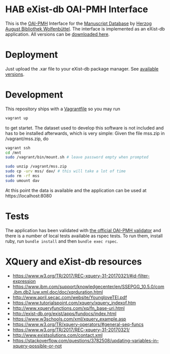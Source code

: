 # HAB eXist-db OAI-PMH Interface

This is the
[OAI-PMH](https://www.openarchives.org/OAI/openarchivesprotocol.html) Interface
for the [Manuscript Database](http://diglib.hab.de/?db=mss&lang=en) by
[Herzog August Bibliothek Wolfenbüttel](http://www.hab.de/en/home.html). The 
interface is implemented as an eXist-db application. All versions can be
[downloaded here](https://github.com/wendig-ou/hab-oai-pmh/tree/master/dist).

# Deployment

Just upload the .xar file to your eXist-db package manager. See
[available versions](https://github.com/wendig-ou/hab-oai-pmh/tree/master/dist).

# Development

This repository ships with a [Vagrantfile](https://www.vagrantup.com/) so you may run

~~~bash
vagrant up
~~~

to get startet. The dataset used to develop this software is not
included and has to be installed afterwards, which is very simple: Given the
file mss.zip in /vagrant/mss.zip, do

~~~bash
vagrant ssh
cd /mnt
sudo /vagrant/bin/mount.sh # leave password empty when prompted

sudo unzip /vagrant/mss.zip
sudo cp -urv mss/ dav/ # this will take a lot of time
sudo rm -rf mss
sudo umount dav
~~~

At this point the data is available and the application can be used at
https://localhost:8080

# Tests

The application has been validated with
[the official OAI-PMH validator](https://www.openarchives.org/Register/ValidateSite)
and there is a number of local tests available as rspec tests. To run them,
install ruby, run `bundle install` and then `bundle exec rspec`.

# XQuery and eXist-db resources

* https://www.w3.org/TR/2017/REC-xquery-31-20170321/#id-filter-expression
* https://www.ibm.com/support/knowledgecenter/en/SSEPGG_10.5.0/com.ibm.db2.luw.xml.doc/doc/xqrduration.html
* http://www.april.secac.com/website/YoungloveTEI.pdf
* https://www.tutorialspoint.com/xquery/xquery_indexof.htm
* http://www.xqueryfunctions.com/xq/fn_base-uri.html
* http://exist-db.org/exist/apps/fundocs/index.html
* https://www.w3schools.com/xml/xquery_example.asp
* https://www.w3.org/TR/xquery-operators/#general-seq-funcs
* https://www.w3.org/TR/2017/REC-xquery-31-20170321/
* http://www.existsolutions.com/contact.xml
* https://stackoverflow.com/questions/3782508/updating-variables-in-xquery-possible-or-not